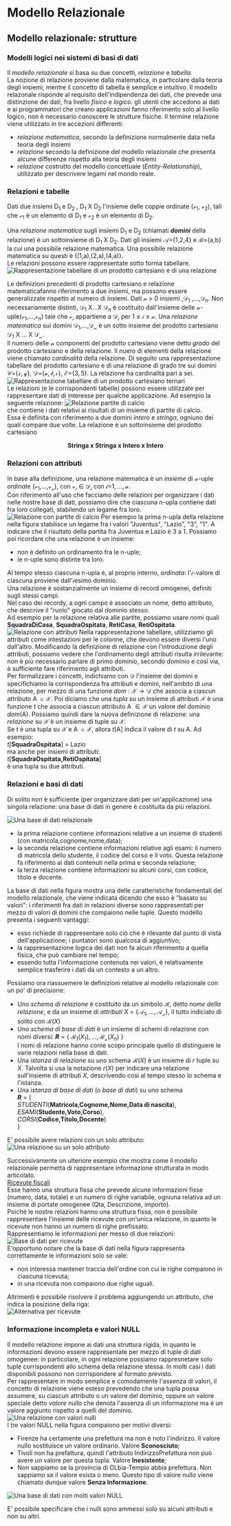 

# Modello Relazionale 
## Modello relazionale: strutture
### Modelli logici nei sistemi di basi di dati 
 Il *modello relazionale* si basa su due concetti, *relazione* e *tabella*.  
La nozione di relazione proviene dalla matematica, in particolare dalla teoria degli insiemi, mentre il concetto di tabella è semplice e 
intuitivo. 
Il modello relazonale risponde al requisito dell'indipendenza dei dati, che prevede una distinzione dei dati, fra livello *fisico* e *logico*.
gli utenti che accedono ai dati e ai programmatori che creano applicazioni fanno riferimento solo al livello logico, non è necessario conoscere le strutture fisiche.
Il termine relazione viene utilizzato in tre accezioni differenti:
 - *relazione matematica*, secondo la definizione normalmente data nella teoria degli insiemi
- *relazione* secondo la definizione del modello relazionale che presenta alcune differenze rispetto alla teoria degli insiemi
 - *relazione* costrutto del modello concettuale (*Entity-Relationship*), utilizzato per descrivere legami nel mondo reale.  
### Relazioni e tabelle
Dati due insiemi $\mathrm{D}_1$ e $\mathrm{D}_2$ , $\mathrm{D}_1$ X $\mathrm{D}_2$ l'insieme delle coppie ordinate ($\mathcal{v}_1$, $\mathcal{v}_2$), tali che $\mathcal{v}_1$ è un elemento di $\mathrm{D}_1$ e 
$\mathcal{v}_2$ è un elemento di $\mathrm{D}_2$.  

Una *relazione matematica* sugli insiemi $\mathrm{D}_1$ e $\mathrm{D}_2$ (chiamati ***domini*** della relazione) è un sottoinsieme di $\mathrm{D}_1$ X $\mathrm{D}_2$. 
Dati gli insiemi $\mathcal{A}$={1,2,4} e $\mathcal{B}$={a,b} la cui una possibile relazione matematica. Una possibile relazione matematica su questi è {(1,a),(2,a),(4,a)}.  
Le relazioni possono essere rappresentate sotto forma tabellare.
![Rappresentazione tabellare di un prodotto cartesiano e di una relazione](./Screen/rappresentazione_tabellare.png)  
>
Le definizioni precedenti di prodotto cartesiano e relazione matematicafanno riferimento a due insiemi, ma possono essere generalizzate rispetto al numero di insiemi. Dati $\mathcal{n}$ > 0 insiemi ,$\mathcal{D}_1$ ,...,$\mathcal{D}_n$. Non necessariamente distinti, $\mathcal{D}_1$ X...X $\mathcal{D}_n$
 è costituito dall'insieme delle $\mathcal{n}$-uple($\mathcal{v}_1$,...,$\mathcal{v}_n$) tale che $\mathcal{v}_\mathcal{i}$ appartiene a $\mathcal{D}_\mathcal{i}$ per 1 $\leq$ $\mathcal{i}$ $\leq$ $\mathcal{n}$.
Una *relazione matematica* sui domini $\mathcal{D}_1$,...,$\mathcal{D}_\mathcal{n}$ è un sotto insieme del prodotto cartesiano $\mathcal{D}_1$ X ... X $\mathcal{D}_\mathcal{n}$.  
Il numero delle $\mathcal{n}$ componenti del prodotto cartesiano viene detto *grado* del prodotto cartesiano e della relazione.
Il nuero di elementi della relazione viene chiamato *cardinalità* della relazione.
Di seguito una rappresentazione tabellare del prodotto cartesiano e di una relazione di grado tre sui domini $\mathcal{C}$={$\mathcal{x},\mathcal{y}$}, $\mathcal{D}$={$\mathcal{a},\mathcal{b},\mathcal{c}$}, $\mathcal{E}$={$\mathcal{3},\mathcal{5}$}. La relazione ha cardinalità pari a sei.  
![Rappresentazione tabellare di un prodotto cartesiano ternari](./Screen/seconda_rap.png)  
Le relazioni (e le corrispondenti tabelle) possono essere utilizzate per rappresentare dati di interesse per qualche applicazione. Ad esempio
la seguente relazione: 
![Relazione partite di calcio](./Screen/relazione_calcio.png)  
che contiene i dati relativi ai risultati di un insieme di partite di calcio.  
Essa è definita con riferimento a due domini *intero* e *stringa*, ogniuno dei quali compare due volte. La relazione è un sottoinsieme del prodotto cartesiano 

<p style="text-align:center"><b>Stringa x Stringa x Intero x Intero</b></p>  

### Relazioni con attributi
In base alla definizione, una relazione matematica è un *insieme* di 
$\mathcal{n}$-uple *ordinate* ($\mathcal{v}_\mathcal{1}$,...,$\mathcal{v}_\mathcal{n}$), con $\mathcal{v}_\mathcal{i}$ $\in$ $\mathcal{D}_\mathcal{i}$ con $\mathcal{i}$=$\mathcal{1},...,\mathcal{n}$.  
Con riferimento all'uso che facciamo delle relazioni per organizzare i dati nelle nostre base di dati, possiamo dire che ciascuna n-upla contiene dati fra loro collegati, stabilendo un legame fra loro.  
![Relazione con partite di calcio](./Screen/relazione_calcio.png)
Per esempio la prima n-upla della relazione nella figura stabilisce un legame fra i valori "Juventus", "Lazio", "3", "1". A indicare che il risultato della partita fra Juventus e Lazio è 3 a 1. Possiamo poi ricordare che una relazione è un insieme:
+ non è definito un ordinamento fra le n-uple;
+ le n-uple sono distinte tra loro.  

Al tempo stesso ciascuna n-upla è, al proprio interno, *ordinata*: l'$\mathcal{i}$-valore di ciascuna proviene dall'$\mathcal{i}$esimo dominio.  
Una relazione è sostanzialmente un insieme di record omogenei, definiti sugli stessi campi.  
Nel caso dei recordy, a ogni campo è associato un nome, detto attributo, che descrive il "ruolo" giocato dal dominio stesso.  
Ad esempio per la relazione relativa alle partite, possiamo usare nomi quali **SquadraDiCasa**, **SquadraOspitata**, **RetiCasa**, **RetiOspitata**.  
![Relazione con attributi](./Screen/squadre.png)
Nella rappresentazione tabellare, utilizziamo gli attributi come intestazioni per le colonne, che devono essere diversi l'uno dall'altro.
Modificando la definizione di relazione con l'introduzione degli attributi, possiamo vedere che l'ordinamento degli attributi risulta irrilevante: non è più necessario parlare di primo dominio, secondo dominio e così via, è sufficiente fare riferimento agli attributi.  
Per formalizzare i concetti, indichiamo con $\mathcal{D}$ l'insieme dei domini e specifichiamo la corrispondenza fra attributi e domini, nell'ambito di una relazione, per mezzo di una funzione *dom* : $\mathcal{X} \rightarrow \mathcal{D}$ che associa a ciascun attributo A $\in \mathcal{X}$. Poi diciamo che una *tupla* su un insieme di attributi $\mathcal{X}$ è una funzione *t* che associa a ciascun attributo A $\in \mathcal{X}$ un valore del dominio *dom*(A).
Possiamo quindi dare la nuova definizione di relazione: una *relazione* su $\mathcal{X}$ è un insieme di tuple su $\mathcal{X}$.  
Se *t* è una tupla su $\mathcal{X}$ e A $\in \mathcal{X}$, allora *t*[A] indica il valore di *t* su A. Ad esempio:  
*t*[**SquadraOspitata**] = Lazio   
ma anche per insiemi di attributi:  
*t*[**SquadraOspitata,RetiOspitata**]  
è una tupla su due attributi.  
### Relazioni e basi di dati 
Di solito non è sufficiente (per organizzare dati per un'applicazione) una singola relazione: una base di dati in genere è costituita da più relazioni.  

![Una base di dati relazionale](./Screen/more_relazioni.png)  
+ la prima relazione contiene informazioni relative a un insieme di studenti (con matricola,cognome,nome,data);
+ la seconda relazione contiene informazioni relative agli esami: il numero di matricola dello studente, il codice del corso e il voto. Questa relazione fa riferimento ai dati contenuti nella prima e seconda relazione;
+ la terza relazione contiene informazioni su alcuni corsi, con codice, titolo e docente.  

La base di dati nella figura mostra una delle caratteristiche fondamentali del modello relazionale, che viene indicata dicendo che esso è "basato su valori": i riferimenti fra dati in relazioni diverse sono rappresentati per mezzo di valori di domini che compaiono nelle tuple.
Questo modello presenta i seguenti vantaggi:
+ esso richiede di rappresentare solo ciò che è rilevante dal punto di vista dell'applicazione; i puntatori sono qualcosa di aggiuntivo;
+ la rappresentazione logica dei dati non fa alcun riferimento a quella fisica, che può cambiare nel tempo;
+ essendo tutta l'informazione contenuta nei valori, è relativamente semplice trasferire i dati da un contesto a un altro.  

Possiamo ora riassuemere le definizioni relative al modello relazionale con un po' di precisione:
+ Uno *schema di relazione* è costituito da un simbolo $\mathcal{R}$, detto *nome della relazione*, e da un insieme di *attributi* $X$ = {$\mathcal{A}_\mathcal{1},...,\mathcal{A}_\mathcal{n}$}, il tutto indiciato di solito con $\mathcal{R}(X)$
+ Uno *schema di base di dati* è un insieme di schemi di relazione con nomi diversi:
***R*** = { $\mathcal{R}_{1}(X_1),...,\mathcal{R}_{\mathcal{n}}(X_n)$  }  
I nomi di relazione hanno come scopo principale quello di distinguere le varie relazioni nella base di dati.  
+ Una *istanza di relazione* su uno schema $\mathcal{R}(X)$ è un insieme di *r* tuple su $X$. Talvolta si usa la notazione *r*$(X)$ per indicare una relazione sull'insieme di attributi $X$, descrivendo così al tempo stesso lo schema e l'istanza.  
+ Una *istanza di base di dati* (o *base di dati*) su uno schema  
***R*** = {  
*STUDENTI*(**Matricola,Cognome,Nome,Data di nascita**),  
              *ESAMI*(**Studente,Voto,Corso**),  
              *CORSI*(**Codice,Titolo,Docente**)  
}  

E' possibile avere relazioni con un solo attributo:  
![Una relazione su un solo attributo](./Screen/one_attribute.png)  
  
Successivamente un ulteriore esempio che mostra come il modello relazionale permetta di rappresentare informazione strutturata in modo articolato.  
[Ricevute fiscali](./Screen/ricevute.png)  
Esse hanno una struttura fissa che prevede alcune informazioni fisse (numero, data, totale) e un numero di righe variabile, ogniuna relativa ad un insieme di portate omogenee (Qta, Descrizione, importo).  
Poiché le nostre relazioni hanno una  struttura fissa, non è possibile rappresentare l'insieme delle ricevute con un'unica relazione, in quanto le ricevute non hanno un numero di righe prefissato.  
Rappresentiamo le informazioni per messo di due relazioni:  
![Base di dati per ricevute](./Screen/relazioni_ricevute.png)  
E'opportuno notare che la base di dati nella figura rappresenta correttamente le informazioni solo se vale:  
+ non interessa mantener traccia dell'ordine con cui le righe compaiono in ciascuna ricevuta;
+ in una ricevuta non compaiono due righe uguali.  

Altrimenti è possibile risolvere il problema aggiungendo un attributo, che indica la posizione della riga:  
![Alternativa per ricevute](./Screen/attributo_riga.png)  
### Informazione incompleta e valori NULL
Il modello relazione impone ai dati una struttura rigida, in quanto le informazioni devono essere rappresentate per mezzo di tuple di dati omogenee: in particolare, in ogni relazione possiamo rappresnetare solo tuple corrispondenti allo schema della relazione stessa. In molti casi i dati disponibili possono non corrispondere al formato previsto.  
Per rappresentare in modo semplice e comodamente l'assenza di valori, il concetto di relazione viene esteso prevedendo che una tupla possa assumere, su ciascun attributo o un valore del dominio, oppure un valore speciale detto *valore nullo* che denota l'assenza di un informazione ma è un valore aggiunto rispetto a quelli del dominio.  
![Una relazione con valori nulli](./Screen/NULL.png)  
I tre valori NULL nella figura compaiono per motivi diversi:
+ Firenze ha certamente una prefettura ma non è noto l'indirizzo. Il valore nullo sostituisce un valore ordinario. Valore **Sconosciuto**;
+ Tivoli non ha prefattura, quindi l'attributo IndirizzoPrefattura non può avere un valore per questa tupla. Valore **Inesistente**;
+ Non sappiamo se la provincia di OLbia-Tempio abbia prefettura. Non sappiamo se il valore esista o meno. Questo tipo di valore nullo viene chiamato dunque valore **Senza Informazione**.  

![Una base di dati con molti valori NULL](./Screen/molti_null.png)  

E' possibile specificare che i nulli sono ammessi solo su alcuni attributi e non su altri.
